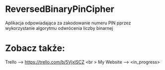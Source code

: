 # ReversedBinaryPinCipher

Aplikacja odpowiadająca za zakodowanie numeru PIN pprzez wykorzystanie algorytmu odwrócenia liczby binarnej

# Zobacz także:
 Trello --> https://trello.com/b/5VjxlSCZ <br \>
 My Website --> <in_progress>
